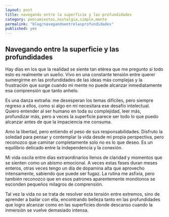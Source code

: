 ```yaml
---
layout: post
title: navegando entre la superficie y las profundidades
category: pensamientos,nostalgia,simple,mente
permalink: "blog/navegandoentrelasprofundidades"
published: yes
---
```



## Navegando entre la superficie y las profundidades
Hay días en los que la realidad se siente tan etérea que me pregunto si todo esto es realmente un sueño. Vivo en una constante tensión entre querer sumergirme en las profundidades de las ideas más complejas y la frustración que surge cuando mi mente no puede alcanzar inmediatamente esa comprensión que tanto anhelo.

Es una danza extraña: me desesperan los temas difíciles, pero siempre regreso a ellos, como si algo en mí necesitara ese desafío intelectual. Quiero entender al ser humano en toda su complejidad, leer más, profundizar más, pero a veces la superficie parece ser todo lo que puedo alcanzar antes de que la impaciencia me consuma.

Amo la libertad, pero entiendo el peso de sus responsabilidades. Disfruto la soledad para pensar y contemplar la vida desde mi propia perspectiva, pero reconozco que caminar completamente solo no es lo que deseo. Es un equilibrio delicado entre la independencia y la conexión.

Mi vida oscila entre días extraordinarios llenos de claridad y momentos que se sienten como un abismo emocional. A veces estas fases duran meses enteros, otras veces tengo un día de dopamina alta que aprovecho intensamente, sabiendo que puede ser fugaz. La rutina me asfixia, pero también reconozco que en esos patrones aparentemente monótonos se esconden pequeños milagros de comprensión.

Tal vez la vida no se trata de resolver esta tensión entre extremos, sino de aprender a bailar con ella, encontrando belleza tanto en las profundidades que logro alcanzar como en las superficies donde descanso cuando la inmersión se vuelve demasiado intensa.

